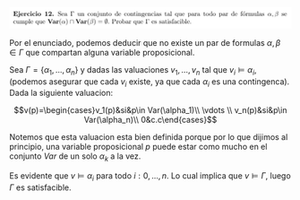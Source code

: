 ![Sample Image](image.png)  

Por el enunciado, podemos deducir que no existe un par de formulas  $\alpha , \beta \in \Gamma$ que compartan alguna variable proposicional.  

Sea $\Gamma = \{\alpha_1 , \ldots , \alpha_n\}$ y dadas las valuaciones $v_1 , \ldots , v_n$ tal que $v_i \vDash \alpha_i$, (podemos asegurar que cada $v_i$ existe, ya que cada $\alpha_i$ es una contingenca).  
Dada la siguiente valuacion:

$$v(p)=\begin{cases}v_1(p)&si&p\in Var(\alpha_1)\\
\vdots \\
v_n(p)&si&p\in Var(\alpha_n)\\
0&c.c\end{cases}$$

Notemos que esta valuacion esta bien definida porque por lo que dijimos al principio, una variable proposicional $p$ puede estar como mucho en el conjunto $Var$ de un solo $\alpha_k$ a la vez.
 
Es evidente que $v \vDash \alpha_i$ para todo $i : 0 ,\ldots, n$. Lo cual implica que $v \vDash \Gamma$, luego $\Gamma$ es satisfacible.


